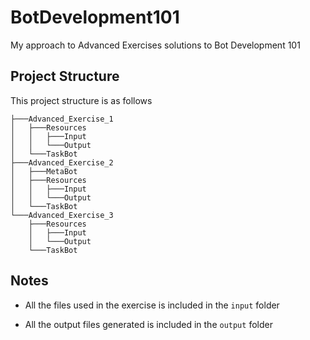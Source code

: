 # BotDevelopment101
My approach to Advanced Exercises solutions to Bot Development 101

## Project Structure
This project structure is as follows
```
├───Advanced_Exercise_1
│   ├───Resources
│   │   ├───Input
│   │   └───Output
│   └───TaskBot
├───Advanced_Exercise_2
│   ├───MetaBot
│   ├───Resources
│   │   ├───Input
│   │   └───Output
│   └───TaskBot
└───Advanced_Exercise_3
    ├───Resources
    │   ├───Input
    │   └───Output
    └───TaskBot
```
## Notes
- All the files used in the exercise is included in the `input` folder

- All the output files generated is included in the `output` folder
